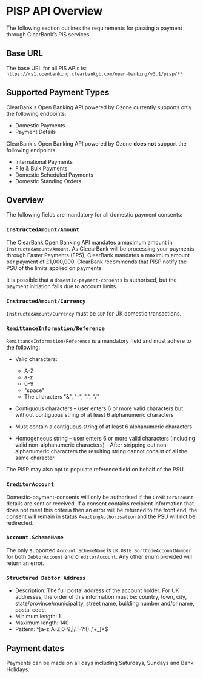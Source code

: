 # PISP API Overview

The following section outlines the requirements for passing a payment through ClearBank’s PIS services.  

## Base URL
The base URL for all PIS APIs is: `https://rs1.openbanking.clearbankgb.com/open-banking/v3.1/pisp/**`

## Supported Payment Types
ClearBank's Open Banking API powered by Ozone currently supports only the following endpoints:
- Domestic Payments
- Payment Details

ClearBank's Open Banking API powered by Ozone **does not** support the following endpoints:
- International Payments
- File & Bulk Payments
- Domestic Scheduled Payments
- Domestic Standing Orders

## Overview
The following fields are mandatory for all domestic payment consents:

### `InstructedAmount/Amount`
The ClearBank Open Banking API mandates a maximum amount in `InstructedAmount/Amount`. As CleearBank will be processing your payments through Faster Payments (FPS), ClearBank mandates a maximum amount per payment of £1,000,000. ClearBank recommends that PISP notify the PSU of the limits applied on payments. 

It is possible that a `domestic-payment-consents` is authorised, but the payment initiation fails due to account limits.

### `InstructedAmount/Currency`
`InstructedAmount/Currency` must be `GBP` for UK domestic transactions. 

### `RemittanceInformation/Reference`
`RemittanceInformation/Reference` is a mandatory field and must adhere to the following:
- Valid characters:
  - A-Z
  - a-z
  - 0-9
  - "space"
  - The characters "&", "-", ".", "/"
  
- Contiguous characters – user enters 6 or more valid characters but without contiguous string of at least 6 alphanumeric characters
- Must contain a contiguous string of at least 6 alphanumeric characters
- Homogeneous string – user enters 6 or more valid characters (including valid non-alphanumeric characters) - After stripping out non-alphanumeric characters the resulting string cannot consist of all the same character

The PISP may also opt to populate reference field on behalf of the PSU.

### `CreditorAccount`
Domestic-payment-consents will only be authorised if the `CreditorAccount` details are sent or received. If a consent contains recipient information that does not meet this criteria then an error will be returned to the front end, the consent will remain in status `AwaitingAuthorisation` and the PSU will not be redirected.

### `Account.SchemeName`
The only supported `Account.SchemeName` is `UK.OBIE.SortCodeAccountNumber` for both `DebtorAccount` and `CreditorAccount`. Any other enum provided will return an error.

### `Structured Debtor Address`
- Description: The full postal address of the account holder. For UK addresses, the order of this information must be: country, town, city, state/province/municipality, street name, building number and/or name, postal code. 
- Minimum length: 1
- Maximum length: 140
- Pattern: ^[a-z;A-Z,0-9,|/.|-?:().,'+_]*$

## Payment dates
Payments can be made on all days including Saturdays, Sundays and Bank Holidays.

